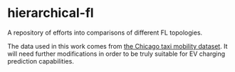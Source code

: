 # hierarchical-fl
A repository of efforts into comparisons of different FL topologies.

The data used in this work comes from [the Chicago taxi mobility dataset](https://data.cityofchicago.org/Transportation/Taxi-Trips-2013-2023-/wrvz-psew/about_data). It will need further modifications in order to be truly suitable for EV charging prediction capabilities.
